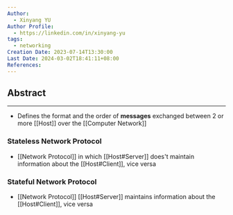 ```yaml
---
Author:
  - Xinyang YU
Author Profile:
  - https://linkedin.com/in/xinyang-yu
tags:
  - networking
Creation Date: 2023-07-14T13:30:00
Last Date: 2024-03-02T18:41:11+08:00
References: 
---
```

## Abstract
---
- Defines the format and the order of **messages** exchanged between 2 or more [[Host]] over the [[Computer Network]]


### Stateless Network Protocol
- [[Network Protocol]] in which [[Host#Server]] does't maintain information about the [[Host#Client]], vice versa

### Stateful Network Protocol
- [[Network Protocol]] [[Host#Server]] maintains information about the [[Host#Client]], vice versa